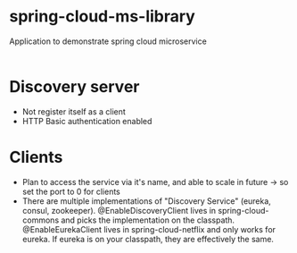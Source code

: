 # spring-cloud-ms-library
Application to demonstrate spring cloud microservice <br><br>

# Discovery server
- Not register itself as a client
- HTTP Basic authentication enabled

# Clients
- Plan to access the service via it's name, and able to scale in future ->  so set the port to 0 for clients
- There are multiple implementations of "Discovery Service" (eureka, consul, zookeeper). @EnableDiscoveryClient lives in spring-cloud-commons and picks the implementation on the classpath.  @EnableEurekaClient lives in spring-cloud-netflix and only works for eureka. If eureka is on your classpath, they are effectively the same.
